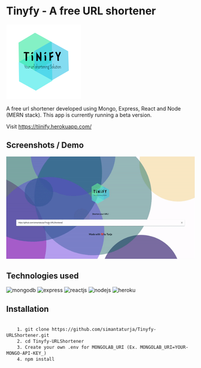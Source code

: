 # Tinyfy - A free URL shortener
![logo](./Screenshots/tinify.png)

A free url shortener developed using Mongo, Express, React and Node (MERN stack). This app is currently running a beta version.

Visit https://tiinify.herokuapp.com/


## Screenshots / Demo
![screenshot / demo of the app](./Screenshots/tinify-gif.gif)

## Technologies used
<img src="https://img.icons8.com/color/452/mongodb.png" width="100px" height="100px" alt = "mongodb">
<img src="https://img2.pngio.com/express-js-png-5-png-image-expressjs-png-800_800.png" width="100px" height="100px" alt="express">
<img src="https://www.iconfinder.com/data/icons/logos-3/600/React.js_logo-512.png" width="100px" height="100px" alt="reactjs">
<img src="https://img.icons8.com/color/452/nodejs.png" width="100px" height="100px" alt="nodejs">
<img src="https://cdn.iconscout.com/icon/free/png-256/heroku-5-569467.png" width="100px" height="100px" alt="heroku">


## Installation
```

    1. git clone https://github.com/simantaturja/Tinyfy-URLShortener.git
    2. cd Tinyfy-URLShortener
    3. Create your own .env for MONGOLAB_URI (Ex. MONGOLAB_URI=YOUR-MONGO-API-KEY_)
    4. npm install

    
```